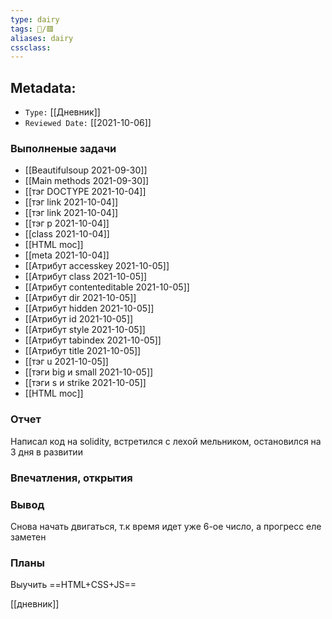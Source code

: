```yaml
---
type: dairy
tags: 📜️/🟥️
aliases: dairy
cssclass:
---
```


## Metadata:

- `Type:` [[Дневник]] 
- `Reviewed Date:` [[2021-10-06]]



### Выполненые задачи
- [[Beautifulsoup 2021-09-30]]
- [[Main methods 2021-09-30]]
- [[тэг DOCTYPE 2021-10-04]]
- [[тэг link 2021-10-04]]
- [[тэг link 2021-10-04]]
- [[тэг p 2021-10-04]]
- [[class 2021-10-04]]
- [[HTML moc]]
- [[meta 2021-10-04]]
- [[Атрибут accesskey 2021-10-05]]
- [[Атрибут class 2021-10-05]]
- [[Атрибут contenteditable 2021-10-05]]
- [[Атрибут dir 2021-10-05]]
- [[Атрибут hidden 2021-10-05]]
- [[Атрибут id 2021-10-05]]
- [[Атрибут style 2021-10-05]]
- [[Атрибут tabindex 2021-10-05]]
- [[Атрибут title 2021-10-05]]
- [[тэг u 2021-10-05]]
- [[тэги big и small 2021-10-05]]
- [[тэги s и  strike 2021-10-05]]
- [[HTML moc]]
### Отчет
Написал код на solidity, встретился с лехой мельником, остановился на 3 дня в развитии

### Впечатления, открытия


### Вывод
Снова начать двигаться, т.к время идет уже 6-ое число, а прогресс еле заметен

### Планы
Выучить ==HTML+CSS+JS==


[[дневник]]